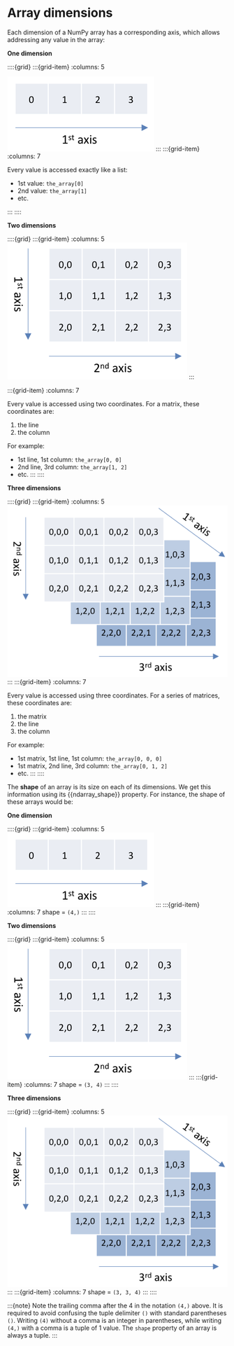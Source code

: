 # Array dimensions

Each dimension of a NumPy array has a corresponding axis, which allows addressing any value in the array:



**One dimension**

::::{grid}
:::{grid-item}
:columns: 5

![](_static/images/fig_array_1d.png)
:::
:::{grid-item}
:columns: 7

Every value is accessed exactly like a list:

- 1st value: `the_array[0]`
- 2nd value: `the_array[1]`
- etc.

:::
::::

**Two dimensions**

::::{grid}
:::{grid-item}
:columns: 5
![](_static/images/fig_array_2d.png)
:::

:::{grid-item}
:columns: 7

Every value is accessed using two coordinates. For a matrix, these coordinates are:

1. the line
2. the column

For example: 

- 1st line, 1st column: `the_array[0, 0]`
- 2nd line, 3rd column: `the_array[1, 2]`
- etc.
:::
::::

**Three dimensions**

::::{grid}
:::{grid-item}
:columns: 5
![](_static/images/fig_array_3d.png)
:::
:::{grid-item}
:columns: 7

Every value is accessed using three coordinates. For a series of matrices, these coordinates are:

1. the matrix
1. the line
2. the column

For example: 

- 1st matrix, 1st line, 1st column: `the_array[0, 0, 0]`
- 1st matrix, 2nd line, 3rd column: `the_array[0, 1, 2]`
- etc.
:::
::::

The **shape** of an array is its size on each of its dimensions. We get this information using its {{ndarray_shape}} property. For instance, the shape of these arrays would be:

**One dimension**

::::{grid}
:::{grid-item}
:columns: 5
![](_static/images/fig_array_1d.png)
:::
:::{grid-item}
:columns: 7
shape = `(4,)`
:::
::::

**Two dimensions**

::::{grid}
:::{grid-item}
:columns: 5
![](_static/images/fig_array_2d.png)
:::
:::{grid-item}
:columns: 7
shape = `(3, 4)`
:::
::::

**Three dimensions**

::::{grid}
:::{grid-item}
:columns: 5
![](_static/images/fig_array_3d.png)
:::
:::{grid-item}
:columns: 7
shape = `(3, 3, 4)`
:::
::::


:::{note}
Note the trailing comma after the 4 in the notation `(4,)` above. It is required to avoid confusing the tuple delimiter `()` with standard parentheses `()`. Writing `(4)` without a comma is an integer in parentheses, while writing `(4,)` with a comma is a tuple of 1 value. The `shape` property of an array is always a tuple.
:::
